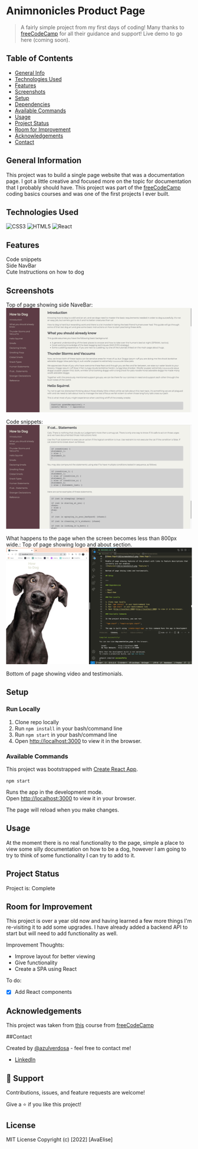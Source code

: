 # Animnonicles Product Page

> A fairly simple project from my first days of coding! Many thanks to [freeCodeCamp](https://www.freecodecamp.org/) for all their guidance and support! Live demo to go here (coming soon).

## Table of Contents

- [General Info](#general)
- [Technologies Used](#technologies-used)
- [Features](#features)
- [Screenshots](#screenshots)
- [Setup](#setup)
- [Dependencies](#dependencies)
- [Available Commands](#available-commands)
- [Usage](#usage)
- [Project Status](#project-status)
- [Room for Improvement](#room-for-improvement)
- [Acknowledgements](#acknowledgements)
- [Contact](#contact)

## General Information

This project was to build a single page website that was a documentation page. I got a little creative and focused more on the topic for documentation that I probably should have. This project was part of the [freeCodeCamp](https://www.freecodecamp.org/) coding basics courses and was one of the first projects I ever built.

## Technologies Used

![CSS3](https://img.shields.io/badge/CSS3-1572B6.svg?style=for-the-badge&logo=CSS3&logoColor=white)
![HTML5](https://img.shields.io/badge/HTML5-E34F26.svg?style=for-the-badge&logo=HTML5&logoColor=white)
![React](https://img.shields.io/badge/React-61DAFB.svg?style=for-the-badge&logo=React&logoColor=black)

## Features

Code snippets <br/>
Side NavBar<br/>
Cute Instructions on how to dog

## Screenshots

Top of page showing side NaveBar:
![Home Page](/UI/screenshots/1.png 'Home Page')

Code snippets:
![Features](/UI/screenshots/2.png 'Features')

What happens to the page when the screen becomes less than 800px wide.:
Top of page showing logo and about section.
![Home Page](/UI/screenshots/3.png 'Home Page')

Bottom of page showing video and testimonials.

## Setup

### Run Locally

1. Clone repo locally
2. Run `npm install` in your bash/command line
3. Run `npm start` in your bash/command line
4. Open [http://localhost:3000](http://localhost:3000) to view it in the browser.

### Available Commands

This project was bootstrapped with [Create React App](https://github.com/facebook/create-react-app).

`npm start`

Runs the app in the development mode.\
Open [http://localhost:3000](http://localhost:3000) to view it in your browser.

The page will reload when you make changes.

<!-- `npm run dev`


Runs the server. Open [http://localhost:XXXX](http://localhost:XXXX) to view it in your browser. I am also using nodemon.
-->

## Usage

At the moment there is no real functionality to the page, simple a place to view some silly documentation on how to be a dog, however I am going to try to think of some functionality I can try to add to it.

## Project Status

Project is: Complete

## Room for Improvement

This project is over a year old now and having learned a few more things I'm re-visiting it to add some upgrades. I have already added a backend API to start but will need to add functionality as well.

Improvement Thoughts:

- Improve layout for better viewing
- Give functionality
- Create a SPA using React

To do:

- [x] Add React components

## Acknowledgements

This project was taken from [this](https://www.freecodecamp.org/learn/2022/responsive-web-design/) course from [freeCodeCamp](https://www.freecodecamp.org)

##Contact

Created by [@azulverdosa](ellemocambo@gmail.com) - feel free to contact me!

- [LinkedIn](https://www.linkedin.com/in/avatorre/ 'linked')

## 🤝 Support

Contributions, issues, and feature requests are welcome!

Give a ⭐️ if you like this project!

## License

MIT License Copyright (c) [2022] [AvaElise]
